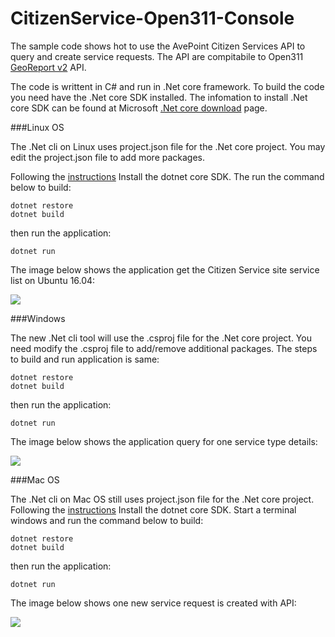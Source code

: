 # CitizenService-Open311-Console

The sample code shows hot to use the AvePoint Citizen Services API to query and create service requests. The API are compitabile to Open311 [GeoReport v2](http://wiki.open311.org/GeoReport_v2/) API.

The code is writtent in C# and run in .Net core framework. To build the code you need have the .Net core SDK installed. The infomation to install .Net core SDK can be found at Microsoft [.Net core download](https://www.microsoft.com/net/download/core) page.  





###Linux OS

The .Net cli on Linux uses project.json file for the .Net core project. You may edit the project.json file to add more packages.

Following the [instructions](https://www.microsoft.com/net/core#macos) Install the dotnet core SDK. 
The run the command below to build:

```
dotnet restore
dotnet build
```
then run the application:

```
dotnet run
```

The image below shows the application get the Citizen Service site service list on Ubuntu 16.04:

![](https://github.com/readpuppy/CitizenService-Open311-Console/blob/master/imgs/1.png)

###Windows

The new .Net cli tool will use the .csproj file for the .Net core project. You need modify the  .csproj file to add/remove additional packages. The steps to build and run application is same:

```
dotnet restore
dotnet build
```
then run the application:

```
dotnet run
```

The image below shows the application query for one service type details:

![](https://github.com/readpuppy/CitizenService-Open311-Console/blob/master/imgs/2.png)

###Mac OS

The .Net cli on Mac OS still uses project.json file for the .Net core project. Following the [instructions](https://www.microsoft.com/net/core#macos) Install the dotnet core SDK. 
Start a terminal windows and run the command below to build:

```
dotnet restore
dotnet build
```
then run the application:

```
dotnet run
```
The image below shows one new service request is created with API:

![](https://github.com/readpuppy/CitizenService-Open311-Console/blob/master/imgs/3.png)


